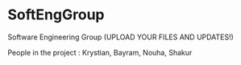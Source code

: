 # SoftEngGroup
Software Engineering Group (UPLOAD YOUR FILES AND UPDATES!)

People in the project : Krystian, Bayram, Nouha, Shakur
